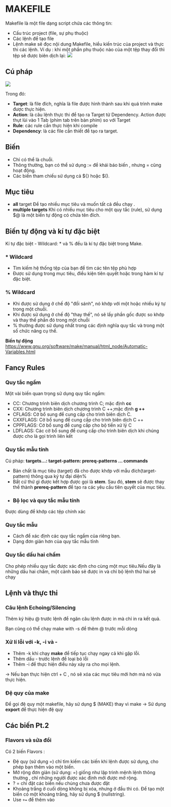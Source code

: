 # MAKEFILE 

 Makefile là một file dạng script chứa các thông tin:
+    Cấu trúc project (file, sự phụ thuộc)
+   Các lệnh để tạo file
+   Lệnh make sẽ đọc nội dung Makefile, hiểu kiến trúc của project và thực thi các lệnh.
Ví dụ : khi một phần phụ thuộc nào của một tệp thay đổi thì tệp sẽ được biên dịch lại:
![](https://makefiletutorial.com/assets/dependency_graph.png)

## Cú pháp
![](https://hocarm.org/content/images/2020/04/makefilerule-e1489805882799.png)

Trong đó:
+ **Target**: là file đích, nghĩa là file được hình thành sau khi quá trình make được thực hiện.
+ **Action**: là câu lệnh thực thi để tạo ra Target từ Dependency. Action được thụt lùi vào 1 Tab (phím tab trên bàn phím) so với Target
+ **Rule**: các rule cần thực hiện khi compile
+ **Dependency**: là các file cần thiết để tạo ra target.
## Biến
- Chỉ có thể là chuỗi.
- Thông thường, bạn có thể sử dụng := để khái báo biến , nhưng = cũng hoạt động.
- Các biến tham chiếu sử dụng cả ${} hoặc $().

## Mục tiêu 
- **all** target 
 Để tạo nhiều mục tiêu và muốn tất cả đều chạy .
 - **multiple targets**
Khi có nhiều mục tiêu cho một quy tắc (rule), sử dụng $@ là một biến tự động có chứa tên đích.

## Biến tự động và kí tự đặc biệt
 Kí tự đặc biệt - Wildcard:  * và % đều là kí tự đặc biệt trong Make.

### * Wildcard 
- Tìm kiếm hệ thống tệp của bạn để tìm các tên tệp phù hợp
- Được sử dụng trong mục tiêu, điều kiện tiên quyết hoặc trong hàm kí tự đặc biệt.
### % Wildcard
- Khi được sử dụng ở chế độ "đối sánh", nó khớp với một hoặc nhiều ký tự trong một chuỗi.
- Khi được sử dụng ở chế độ "thay thế", nó sẽ lấy phần gốc được so khớp và thay thế phần đó trong một chuỗi
- % thường được sử dụng nhất trong các định nghĩa quy tắc và trong một số chức năng cụ thể.

**Biến tự động** 
https://www.gnu.org/software/make/manual/html_node/Automatic-Variables.html 
## Fancy Rules
### Quy tắc ngầm 
Một vài biến quan trọng sử dụng quy tắc ngầm: 
+ CC: Chương trình biên dịch chương trình C; mặc định **cc**
+  CXX: Chương trình biên dịch chương trình C ++;mặc định **g ++**
+ CFLAGS: Cờ bổ sung để cung cấp cho trình biên dịch C.
+ CXXFLAGS: Cờ bổ sung để cung cấp cho trình biên dịch C ++
+ CPPFLAGS: Cờ bổ sung để cung cấp cho bộ tiền xử lý C
+ LDFLAGS: Các cờ bổ sung để cung cấp cho trình biên dịch khi chúng được cho là gọi trình liên kết
### Quy tắc mẫu tính
Cú pháp:
**targets...: target-pattern: prereq-patterns ... 
                    commands**

+ Bản chất là mục tiêu (target) đã cho được khớp với mẫu đích(target- pattern)  thông qua ký tự đại diện%
+ Bất cứ thứ gì được kết hợp được gọi là **stem**. Sau đó, **stem** sẽ được thay thế thành **prereq-pattern** để tạo ra các yêu cầu tiên quyết của mục tiêu.
+ ### Bộ lọc và quy tắc mẫu tính
Được dùng để khớp các tệp chính xác
### Quy tắc mẫu
+ Cách để xác định các quy tắc ngầm của riêng bạn.
+ Dạng đơn giản hơn của quy tắc mẫu tĩnh
### Quy tắc dấu hai chấm
Cho phép nhiều quy tắc được xác định cho cùng một mục tiêu.Nếu đây là những dấu hai chấm, một cảnh báo sẽ được in và chỉ bộ lệnh thứ hai sẽ chạy
## Lệnh và thực thi
### Câu lệnh Echoing/Silencing
Thêm ký hiệu @ trước lệnh để ngăn câu lệnh được in mà chỉ in ra kết quả.

Bạn cũng có thể chạy make with -s để thêm @ trước mỗi dòng
### Xử lí lỗi với -k, -i và -
+ Thêm -k khi chạy **make** để tiếp tục chạy ngay cả khi gặp lỗi.
+ Thêm dấu - trước lệnh để loại bỏ lỗi
+ Thêm -i để thực hiện điều này xảy ra cho mọi lệnh.

-> Nếu bạn thực hiện ctrl + C , nó sẽ xóa các mục tiêu mới hơn mà nó vừa thực hiện.
### Đệ quy của make
Để gọi đệ quy một makefile, hãy sử dụng $ (MAKE) thay vì make
-> Sử dụng **export** để thực hiện đệ quy

## Các biến Pt.2
### Flavors và sửa đổi
Có 2 biến Flavors :
+ Đệ quy (sử dụng =)  chỉ tìm kiếm các biến khi lệnh được sử dụng, cho phép bạn thêm vào một biến.
+ Mở rộng đơn giản (sử dụng: =)   giống như lập trình mệnh lệnh thông thường , chỉ những người được xác định mới được mở rộng.
+ ? = chỉ đặt các biến nếu chúng chưa được đặt
+ Khoảng trắng ở cuối dòng không bị xóa, nhưng ở đầu thì có. Để tạo một biến có một khoảng trắng, hãy sử dụng $ (nullstring).
+ Use `+=` để thêm vào
